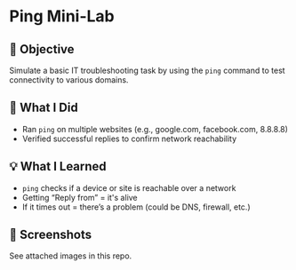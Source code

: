 # Ping Mini-Lab

## 🔧 Objective
Simulate a basic IT troubleshooting task by using the `ping` command to test connectivity to various domains.

## 🧪 What I Did
- Ran `ping` on multiple websites (e.g., google.com, facebook.com, 8.8.8.8)
- Verified successful replies to confirm network reachability

## 💡 What I Learned
- `ping` checks if a device or site is reachable over a network
- Getting “Reply from” = it's alive  
- If it times out = there’s a problem (could be DNS, firewall, etc.)

## 📸 Screenshots
See attached images in this repo.
